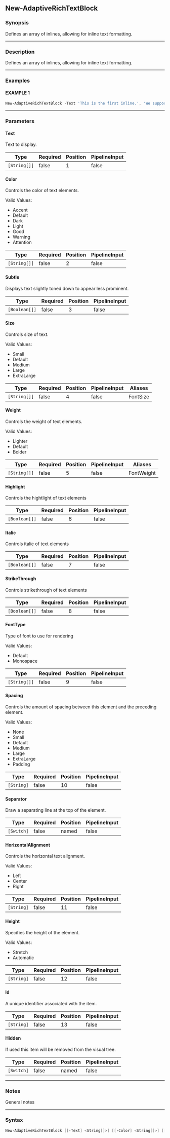 New-AdaptiveRichTextBlock
-------------------------




### Synopsis
Defines an array of inlines, allowing for inline text formatting.



---


### Description

Defines an array of inlines, allowing for inline text formatting.



---


### Examples
#### EXAMPLE 1
```PowerShell
New-AdaptiveRichTextBlock -Text 'This is the first inline.', 'We support colors,', 'both regular and subtle. ', 'Monospace too!' -Color Attention, Default, Warning -StrikeThrough $false, $true, $false -Size ExtraLarge, Default, Medium -Italic $false, $false, $true -Subtle $false, $true, $true
```



---


### Parameters
#### **Text**

Text to display.






|Type        |Required|Position|PipelineInput|
|------------|--------|--------|-------------|
|`[String[]]`|false   |1       |false        |



#### **Color**

Controls the color of text elements.



Valid Values:

* Accent
* Default
* Dark
* Light
* Good
* Warning
* Attention






|Type        |Required|Position|PipelineInput|
|------------|--------|--------|-------------|
|`[String[]]`|false   |2       |false        |



#### **Subtle**

Displays text slightly toned down to appear less prominent.






|Type         |Required|Position|PipelineInput|
|-------------|--------|--------|-------------|
|`[Boolean[]]`|false   |3       |false        |



#### **Size**

Controls size of text.



Valid Values:

* Small
* Default
* Medium
* Large
* ExtraLarge






|Type        |Required|Position|PipelineInput|Aliases |
|------------|--------|--------|-------------|--------|
|`[String[]]`|false   |4       |false        |FontSize|



#### **Weight**

Controls the weight of text elements.



Valid Values:

* Lighter
* Default
* Bolder






|Type        |Required|Position|PipelineInput|Aliases   |
|------------|--------|--------|-------------|----------|
|`[String[]]`|false   |5       |false        |FontWeight|



#### **Highlight**

Controls the hightlight of text elements






|Type         |Required|Position|PipelineInput|
|-------------|--------|--------|-------------|
|`[Boolean[]]`|false   |6       |false        |



#### **Italic**

Controls italic of text elements






|Type         |Required|Position|PipelineInput|
|-------------|--------|--------|-------------|
|`[Boolean[]]`|false   |7       |false        |



#### **StrikeThrough**

Controls strikethrough of text elements






|Type         |Required|Position|PipelineInput|
|-------------|--------|--------|-------------|
|`[Boolean[]]`|false   |8       |false        |



#### **FontType**

Type of font to use for rendering



Valid Values:

* Default
* Monospace






|Type        |Required|Position|PipelineInput|
|------------|--------|--------|-------------|
|`[String[]]`|false   |9       |false        |



#### **Spacing**

Controls the amount of spacing between this element and the preceding element.



Valid Values:

* None
* Small
* Default
* Medium
* Large
* ExtraLarge
* Padding






|Type      |Required|Position|PipelineInput|
|----------|--------|--------|-------------|
|`[String]`|false   |10      |false        |



#### **Separator**

Draw a separating line at the top of the element.






|Type      |Required|Position|PipelineInput|
|----------|--------|--------|-------------|
|`[Switch]`|false   |named   |false        |



#### **HorizontalAlignment**

Controls the horizontal text alignment.



Valid Values:

* Left
* Center
* Right






|Type      |Required|Position|PipelineInput|
|----------|--------|--------|-------------|
|`[String]`|false   |11      |false        |



#### **Height**

Specifies the height of the element.



Valid Values:

* Stretch
* Automatic






|Type      |Required|Position|PipelineInput|
|----------|--------|--------|-------------|
|`[String]`|false   |12      |false        |



#### **Id**

A unique identifier associated with the item.






|Type      |Required|Position|PipelineInput|
|----------|--------|--------|-------------|
|`[String]`|false   |13      |false        |



#### **Hidden**

If used this item will be removed from the visual tree.






|Type      |Required|Position|PipelineInput|
|----------|--------|--------|-------------|
|`[Switch]`|false   |named   |false        |





---


### Notes
General notes



---


### Syntax
```PowerShell
New-AdaptiveRichTextBlock [[-Text] <String[]>] [[-Color] <String[]>] [[-Subtle] <Boolean[]>] [[-Size] <String[]>] [[-Weight] <String[]>] [[-Highlight] <Boolean[]>] [[-Italic] <Boolean[]>] [[-StrikeThrough] <Boolean[]>] [[-FontType] <String[]>] [[-Spacing] <String>] [-Separator] [[-HorizontalAlignment] <String>] [[-Height] <String>] [[-Id] <String>] [-Hidden] [<CommonParameters>]
```
